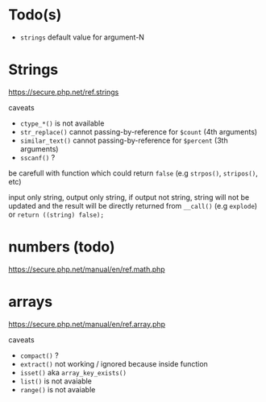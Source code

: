 # Todo(s)

- `strings` default value for argument-N

# Strings

https://secure.php.net/ref.strings

caveats

- `ctype_*()` is not available
- `str_replace()` cannot passing-by-reference for `$count` (4th arguments)
- `similar_text()` cannot passing-by-reference for `$percent` (3th arguments)
- `sscanf()` ?

be carefull with function which could return `false` (e.g `strpos()`, `stripos()`, etc)

input only string,
output only string,
if output not string,
string will not be updated and the result will be directly returned from `__call()` (e.g `explode`) or `return ((string) false);`

# numbers (todo)

https://secure.php.net/manual/en/ref.math.php

# arrays

https://secure.php.net/manual/en/ref.array.php

caveats

- `compact()` ?
- `extract()` not working / ignored because inside function
- `isset()` aka `array_key_exists()`
- `list()` is not avaiable
- `range()` is not avaiable
